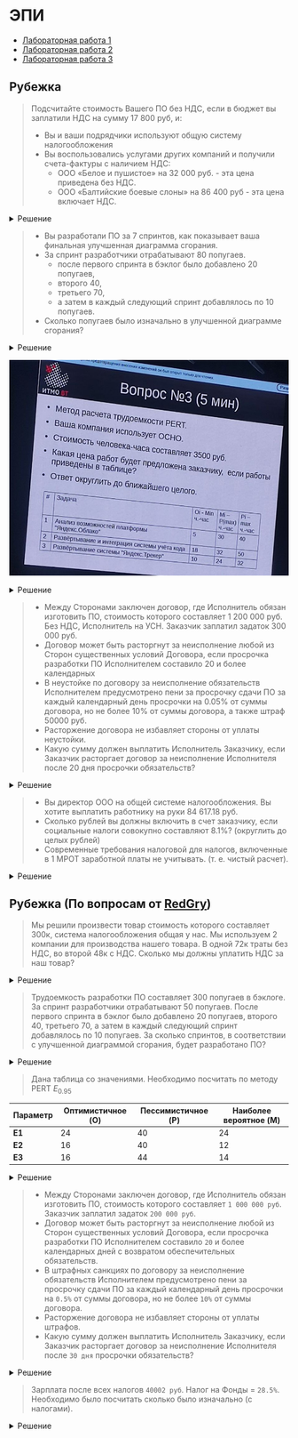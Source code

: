 # ЭПИ

- [Лабораторная работа 1](Lab1/Lab1_Юнусов_Лапин.pdf)
- [Лабораторная работа 2](Lab2/Lab2_Юнусов_Лапин.pdf)
- [Лабораторная работа 3](Lab3/Lab3_Юнусов_Лапин.pdf)

## Рубежка

> Подсчитайте стоимость Вашего ПО без НДС, если в бюджет вы заплатили НДС на сумму 17 800 руб, и:
> - Вы и ваши подрядчики используют общую систему налогообложения
> - Вы воспользовались услугами других компаний и получили счета-фактуры с наличием НДС:
>	- ООО «Белое и пушистое» на 32 000 руб. - эта цена приведена без НДС.
>	- ООО «Балтийские боевые слоны» на 86 400 руб - эта цена включает НДС.

<details>
    <summary>Решение</summary>

1. **Первая компания**:
   - **Расходы без НДС**: 32 000 рублей
   - **Стоимость без НДС (но она его все равно заплатила)**: 
     - **Входящий НДС**: 32 000 × 0.2 = 6 400 рублей
2. **Вторая компания**:
   - **Расходы с НДС**: 86 400 рублей
   - **НДС включен в стоимость**: 
     - **База без НДС**: 86 400 ÷ 1.20 = 72 000 рублей
     - **Входящий НДС**: 86 400 - 72 000 = 14 400 рублей

3. **Расчёт НДС к уплате**
    - X × 0.2 = 6 400 + 14 400 + 17 800 = 38 600 рублей
    - X = 38 600 ÷ 0.2 = 193 000 рублей

### Ответ

$\fbox{193 000 рублей}$

</details>

> - Вы разработали ПО за 7 спринтов, как показывает ваша финальная улучшенная диаграмма сгорания.
> - За спринт разработчики отрабатывают 80 попугаев.
>   - после первого спринта в бэклог было добавлено 20 попугаев,
>   - второго 40,
>   - третьего 70,
>   - а затем в каждый следующий спринт добавлялось по 10 попугаев.
> - Сколько попугаев было изначально в улучшенной диаграмме сгорания?

<details>
    <summary>Решение</summary>

1. Общее количество выполненных задач за 7 спринтов:
`7 × 80 = 560`
1. Добавленные задачи после каждого спринта:
> «Все попугаи, я говорил на лекции, не могут накидываться никак иначе, кроме как перед спринтом в текущий спринт»
> © Клименков С.В.

|№|Добавлено|
|---|---|
|1| 20 |
|2| 40 |
|3| 70 |
|4| 10 |
|5| 10 |
|6| 10 |
|7| 0 |
|Итого|160|
1. Начальный бэклог:
`560 - 160 = 400`

### Ответ

$\fbox{400}$

</details>

![q3](./images/q3.jpeg)

<details>
    <summary>Решение</summary>

| $O_i$ | $M_i$ | $P_i$ | $E_i$ | $СКО_i$ | $СКО_i^2$ |
|---|---|---|---|---|---|
| $5$ | $30$ | $40$ | $\frac{55}{2}$ | $\frac{35}{6}$ | $\frac{1225}{36}$ |
| $18$ | $32$ | $50$ | $\frac{98}{3}$ | $\frac{16}{3}$ | $\frac{256}{9}$ |
| $10$ | $24$ | $32$ | $23$ | $\frac{11}{3}$ | $\frac{121}{9}$ |

$$\sum E_i = \frac{499}{6}$$
$$СКО^2 = \sqrt{\frac{1225}{36} + \frac{256}{9} + \frac{121}{9}} = 8.71$$
$$E_{95\%} = \frac{499}{6} + 2 \cdot 8.71 = 100.6$$
Цена без НДС = $100.6 \cdot 3500 = 352074.4529 руб$
Цена с НДС = $100.6 \cdot 1.2 = 422489.3435 руб$

### Ответ

$\fbox{422 489 руб}$

</details>

> - Между Сторонами заключен договор, где Исполнитель обязан изготовить ПО, стоимость которого составляет 1 200 000 руб. Без НДС, Исполнитель на УСН. Заказчик заплатил задаток 300 000 руб.
> - Договор может быть расторгнут за неисполнение любой из Сторон существенных условий Договора, если просрочка разработки ПО
Исполнителем составило 20 и более календарных
> - В неустойке по договору за неисполнение обязательств
Исполнителем предусмотрено пени за просрочку сдачи ПО за каждый календарный день просрочки на 0.05% от суммы договора, но не более 10% от суммы договора, а также штраф 50000 руб.
> - Расторжение договора не избавляет стороны от уплаты неустойки.
> - Какую сумму должен выплатить Исполнитель Заказчику, если
Заказчик расторгает договор за неисполнение Исполнителя после
20 дня просрочки обязательств?

<details>
    <summary>Решение</summary>

- Всего `1 200 000 руб`
- Задаток `300 00 руб` (Задаток возвращается в двойном размере ([Лекция 6](https://www.youtube.com/watch?v=oq5hT2W4swM&list=PLBWafxh1dFuy5v7wAueiVTuIiroN4TZAo&index=7&t=1h19m31s)))
- Штраф `50 000 руб`
- Просрок `20`
- Пени `1 200 000 × 0.05% = 600 руб/день`
    - Всего `600 × 20 = 12000 руб`, что меньше 10%.
- Итого `300 000 × 2 + 12 000 + 50 000 руб = 662 000 руб`

### Ответ

$\fbox{662 000 руб}$

</details>

> - Вы директор ООО на общей системе налогообложения. Вы хотите выплатить работнику на руки 84 617.18 руб.
> - Сколько рублей вы должны включить в счет заказчику, если социальные налоги совокупно составляют 8.1%? (округлить до целых рублей)
> - Современные требования налоговой для налогов, включенные в 1 МРОТ заработной платы не учитывать. (т. е. чистый расчет).

<details>
    <summary>Решение</summary>

- Счет: `84 617.18 ÷ 0.87 × 1.081 × 1.2 = 126 167.1332 руб`

### Ответ

$\fbox{126 167 руб}$

</details>

## Рубежка (По вопросам от [RedGry](https://github.com/RedGry/ITMO/tree/master/Economics%20Software%20Engineering))

> Мы решили произвести товар стоимость которого составляет 300к, система налогообложения общая у нас. Мы используем 2 компании для производства нашего товара. В одной 72к траты без НДС, во второй 48к с НДС. Сколько мы должны уплатить НДС за наш товар?

<details>
    <summary>Решение</summary>

Для расчёта НДС, который необходимо уплатить при продаже товара стоимостью 300 000 рублей на общей системе налогообложения, нужно учитывать как исходящий НДС (от продаж), так и входящий НДС (от расходов).

**Шаг 1: Определение исходящего НДС (от продажи)**

- **Продажная цена без НДС**: 300 000 рублей
- **Ставка НДС**: 20%
- **Исходящий НДС**: 300 000 × 20% = 60 000 рублей

**Шаг 2: Определение входящего НДС (от расходов)**

1. **Первая компания**:
   - **Расходы без НДС**: 72 000 рублей
   - **Стоимость без НДС (но она его все равно заплатила)**: 
     - **Входящий НДС**: 72 000 × 0.2 = 14 400 рублей

2. **Вторая компания**:
   - **Расходы с НДС**: 48 000 рублей
   - **НДС включен в стоимость**: 
     - **База без НДС**: 48 000 ÷ 1.20 = 40 000 рублей
     - **Входящий НДС**: 48 000 - 40 000 = 8 000 рублей

**Шаг 3: Расчёт НДС к уплате**

- **НДС к уплате** = **Исходящий НДС** - **Входящий НДС** = 60 000 - 8 000 - 14 400= **37 600 рублей**

### Ответ

$\fbox{37 600 рублей}$
</details>

> Трудоемкость разработки ПО составляет 300 попугаев в бэклоге. За спринт разработчики отрабатывают 50 попугаев. После первого спринта в бэклог было добавлено 20 попугаев, второго 40, третьего 70, а затем в каждый следующий спринт добавлялось по 10 попугаев. За сколько спринтов, в соответствии с улучшенной диаграммой сгорания, будет разработано ПО?

<details>
    <summary>Решение</summary>

Чтобы определить, за сколько спринтов будет разработано ПО с учетом добавления новых попугаев в бэклог после каждого спринта, рассмотрим процесс пошагово.

### Исходные данные

- **Начальный бэклог:** 300 попугаев
- **Скорость разработки:** 50 попугаев за спринт
- **Добавления в бэклог:**
  - После 1-го спринта: +20 попугаев
  - После 2-го спринта: +40 попугаев
  - После 3-го спринта: +70 попугаев
  - Начиная с 4-го спринта и далее: +10 попугаев после каждого спринта

### Пошаговый расчет

| Спринт | Начальный бэклог | Разработано | Остаток до добавления | Добавлено | Итоговый бэклог |
|--------|-------------------|-------------|------------------------|-----------|------------------|
| 1      | 300               | 50          | 250                    | +20       | 270              |
| 2      | 270               | 50          | 220                    | +40       | 260              |
| 3      | 260               | 50          | 210                    | +70       | 280              |
| 4      | 280               | 50          | 230                    | +10       | 240              |
| 5      | 240               | 50          | 190                    | +10       | 200              |
| 6      | 200               | 50          | 150                    | +10       | 160              |
| 7      | 160               | 50          | 110                    | +10       | 120              |
| 8      | 120               | 50          | 70                     | +10       | 80               |
| 9      | 80                | 50          | 30                     | +10       | 40               |
| 10     | 40                | 40          | 0                      | —         | 0                |

### Подробное объяснение

1. **Спринты 1-3:** На начальных этапах добавление попугаев увеличается значительными плюсами (20, 40, 70 попугаев соответственно).
2. **Спринты 4 и далее:** Добавление стабилизируется на уровне 10 попугаев за спринт.
3. **Итого:** К 10-му спринту весь бэклог будет успешно отработан, и ПО будет завершено.

### Ответ

$\fbox{10 спринтов}$

</details>

> Дана таблица со значениями.
Необходимо посчитать по методу PERT $E_{0.95}$

| Параметр   | Оптимистичное (O) | Пессимистичное (P) | Наиболее вероятное (M) |  
|------------|--------------------|---------------------|------------------------|
| **E1**     | 24                | 40                 | 24                    |
| **E2**     | 16                | 40                 | 12                    |
| **E3**     | 16                | 44                 | 14                    |

<details>
    <summary>Решение</summary>

---
$E_1 = \frac{24+40+4\cdot 24}{6}= \frac{80}{3}$

$E_2 = \frac{16+40+4\cdot 12}{6}= \frac{52}{3}$

$E_3 = \frac{16+44+4\cdot 14}{6}= \frac{58}{3}$

$E = \frac{80}{3} + \frac{52}{3} + \frac{58}{3} = \frac{190}{3}$

---
$СКО_1 = \frac{40-24}{6}=\frac{8}{3}$

$СКО_2 = \frac{40-16}{6}=4$

$СКО_3 = \frac{44-16}{6}=\frac{14}{3}$

$СКО = \sqrt{СКО_1^2 + СКО_2^2 + СКО_3^2} = \frac{2\sqrt{101}}{3}$

---

$E_{0.95} = E + 2\cdot СКО = \frac{190}{3} + 2\cdot \frac{2\sqrt{101}}{3} = 76.73$

### Ответ

$\fbox{77}$
</details>


> - Между Сторонами заключен договор, где Исполнитель обязан изготовить ПО, стоимость которого составляет `1 000 000 руб`. Заказчик заплатил задаток `200 000 руб`.
> - Договор может быть расторгнут за неисполнение любой из Сторон существенных условий Договора, если просрочка разработки ПО Исполнителем составило `20` и более календарных дней с возвратом обеспечительных обязательств.
> - В штрафных санкциях по договору за неисполнение обязательств Исполнителем предусмотрено пени за просрочку сдачи ПО за каждый календарный день просрочки на `0.5%` от суммы договора, но не более `10%` от суммы договора.
> - Расторжение договора не избавляет стороны от уплаты штрафов.
> - Какую сумму должен выплатить Исполнитель Заказчику, если Заказчик расторгает договор за неисполнение Исполнителя после `30 дня` просрочки обязательств?

<details>
    <summary>Решение</summary>
Разберёмся по шагам:

1) Базовая сумма договора: 1 000 000 руб.  
2) Задаток (или иное обеспечительное обязательство), уплаченный Заказчиком Исполнителю: 200 000 руб.

   Задаток возвращается в двойном размере ([Лекция 6](https://www.youtube.com/watch?v=oq5hT2W4swM&list=PLBWafxh1dFuy5v7wAueiVTuIiroN4TZAo&index=7&t=1h19m31s)) = 400 000 руб.
4) Штрафные санкции по договору: 0,5 % в день от суммы договора за просрочку, но не более 10 % от суммы всего договора.  
   • 0,5 % от 1 000 000 руб. = 5 000 руб. в день  
   • За 30 дней просрочки «чистая» неустойка составила бы 30 × 5 000 = 150 000 руб.,  
     однако по условию договора максимум — 10 %, то есть 100 000 руб.  
5) Возможность расторжения при просрочке ≥ 20 дней с возвратом обеспечительных обязательств означает, что Исполнитель обязан вернуть задаток (200 000 руб.) и уплатить начисленную неустойку (100 000 руб.).  
6) Итого Исполнитель должен выплатить Заказчику:  
   $ 400000 руб$. (возврат задатка)  
   $+ 100000 руб$. (штраф за просрочку, ограниченный 10 %)  
   $= 500000 руб$.
### Ответ

$\fbox{500 000 руб}$
</details>

> Зарплата после всех налогов `40002 руб`. Налог на Фонды = `28.5%`. Необходимо было посчитать сколько было изначально (с налогами).

<details>
    <summary>Решение</summary>

<details>
    <summary>Подробно:</summary>
Шаг 1. Определяем «грязную» заработную плату (базу для НДФЛ)
Чистая зарплата = 40002 руб

Чистая зарплата = Грязная зарплата × (1 – 13%)

40 002 = Грязная зарплата × 0,87

Отсюда
Грязная зарплата = 40 002 / 0,87 ≈ 45 979,31 руб.

Шаг 2. Рассчитываем страховые взносы (28.5% от «грязной»)

Взносы в фонды = 45 979,31 × 0,285 ≈ 13104,10 руб.

Грязная зарплата + Взносы в фонды = 45 979,3 + 13104,10 ≈ 59083,41 руб

Шаг 3. Рассчитываем НДС (20%)

НДС = 59083,41 × 0,2 ≈ 11816,68 руб

Итого:

Грязная зарплата + Взносы в фонды + НДС = 59083,41 + 11816,68 ≈ 70900 руб
</details>
<details>
    <summary>Коротко:</summary>
Изначально = (40002 / 0,87) × 1.285 × 1.2 = 70900 руб
</details>

### Ответ

$\fbox{70900 руб}$
</details>
